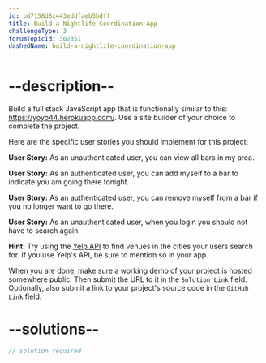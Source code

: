 ```yaml
---
id: bd7158d8c443eddfaeb5bdff
title: Build a Nightlife Coordination App
challengeType: 3
forumTopicId: 302351
dashedName: build-a-nightlife-coordination-app
---
```


# --description--

Build a full stack JavaScript app that is functionally similar to this: <https://yoyo44.herokuapp.com/>. Use a site builder of your choice to complete the project.

Here are the specific user stories you should implement for this project:

**User Story:** As an unauthenticated user, you can view all bars in my area.

**User Story:** As an authenticated user, you can add myself to a bar to indicate you am going there tonight.

**User Story:** As an authenticated user, you can remove myself from a bar if you no longer want to go there.

**User Story:** As an unauthenticated user, when you login you should not have to search again.

**Hint:** Try using the [Yelp API](https://www.yelp.com/developers/documentation/v3) to find venues in the cities your users search for. If you use Yelp's API, be sure to mention so in your app.

When you are done, make sure a working demo of your project is hosted somewhere public. Then submit the URL to it in the `Solution Link` field. Optionally, also submit a link to your project's source code in the `GitHub Link` field.

# --solutions--

```js
// solution required
```
